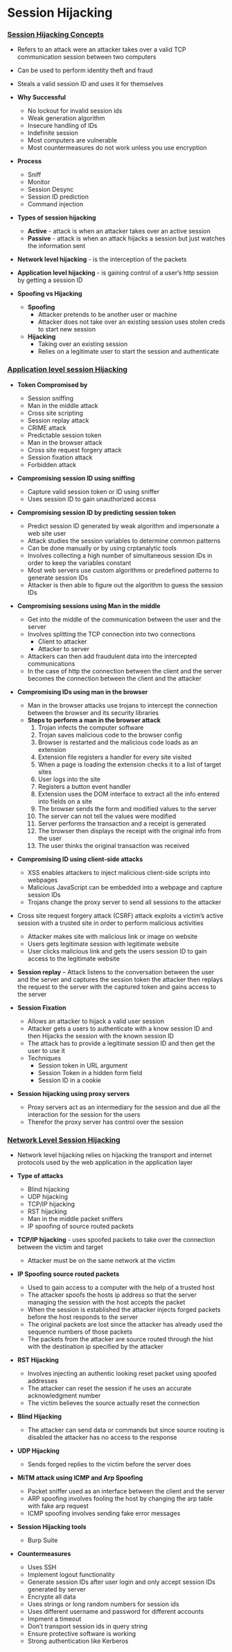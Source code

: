 # Session Hijacking

### <u>Session Hijacking Concepts</u>
- Refers to an attack were an attacker takes over a valid TCP communication session between two computers
- Can be used to perform identity theft and fraud
- Steals a valid session ID and uses it for themselves
- **Why Successful**
  - No lockout for invalid session ids
  - Weak generation algorithm
  - Insecure handling of IDs
  - Indefinite session
  - Most computers are vulnerable
  - Most countermeasures do not work unless you use encryption
- **Process**
  - Sniff
  - Monitor
  - Session Desync
  - Session ID prediction
  - Command injection
- **Types of session hijacking**
  - **Active** - attack is when an attacker takes over an active session
  - **Passive** -  attack is when an attack hijacks a session but just watches the information sent
- **Network level hijacking** - is the interception of the packets
- **Application level hijacking** - is gaining control of a user’s http session by getting a session ID

- **Spoofing vs Hijacking**
  - **Spoofing** 
    - Attacker pretends to be another user or machine
    - Attacker does not take over an existing session uses stolen creds to start new session
  - **Hijacking**
    - Taking over an existing session
    - Relies on a legitimate user to start the session and authenticate

### <u>Application level session Hijacking</u>

- **Token Compromised by**
  - Session sniffing
  - Man in the middle attack
  - Cross site scripting
  - Session replay attack
  - CRIME attack
  - Predictable session token
  - Man in the browser attack
  - Cross site request forgery attack
  - Session fixation attack
  - Forbidden attack

- **Compromising session ID using sniffing**
  - Capture valid session token or ID using sniffer
  - Uses session ID to gain unauthorized access

- **Compromising session ID by predicting session token**
  - Predict session ID generated by weak algorithm and impersonate a web site user
  - Attack studies the session variables to determine common patterns
  - Can be done manually or by using crptanalytic tools
  - Involves collecting a high number of simultaneous session IDs in order to keep the variables constant
  - Most web servers use custom algorithms or predefined patterns to generate session IDs
  - Attacker is then able to figure out the algorithm to guess the session IDs

- **Compromising sessions using Man in the middle**
  - Get into the middle of the communication between the user and the server
  - Involves splitting the TCP connection into two connections
    - Client to attacker
    - Attacker to server
  - Attackers can then add fraudulent data into the intercepted communications
  - In the case of http the connection between the client and the server becomes the connection between the client and the attacker

- **Compromising IDs using man in  the browser**
  - Man in the browser attacks use trojans to intercept the connection between the browser and its security libraries
  - **Steps to perform a man in the browser attack**
    1. Trojan infects the computer software
    2. Trojan saves malicious code to the browser config
    3. Browser is restarted and the malicious code loads as an extension
    4. Extension file registers a handler for every site visited 
    5. When a page is loading the extension checks it to a list of target sites
    6. User logs into the site
    7. Registers a button event handler
    8. Extension uses the DOM interface to extract all the info entered into fields on a site
    9. The browser sends the form and modified values to the server
    10. The server can not tell the values were modified 
    11. Server performs the transaction and a receipt is generated
    12. The browser then displays the receipt with the original info from the user
    13. The user thinks the original transaction was received 

- **Compromising ID using client-side attacks**
  - XSS enables attackers to inject malicious client-side scripts into webpages
  - Malicious JavaScript can be embedded into a webpage and capture session IDs
  - Trojans change the proxy server to send all sessions to the attacker

- Cross site request forgery attack (CSRF) attack exploits a victim’s active session with a trusted site in order to perform malicious activities
  - Attacker makes site with malicious link or image on website
  - Users gets legitimate session with legitimate website
  - User clicks malicious link and gets the users session ID to gain access to the legitimate website

- **Session replay** – Attack listens to the conversation between the user and the server and captures the session token the attacker then replays the request to the server with the captured token and gains access to the server

- **Session Fixation**
  - Allows an attacker to hijack a valid user session
  - Attacker gets a users to authenticate with a know session ID and then Hijacks the session with the known session ID
  - The attack has to provide a legitimate session ID and then get the user to use it
  - Techniques
    - Session token in URL argument
    - Session Token in a hidden form field
    - Session ID in a cookie

- **Session hijacking using proxy servers**
  - Proxy servers act as an intermediary for the session and due all the interaction for the session for the users
  - Therefor the proxy server has control over the session

### <u>Network Level Session Hijacking</u>

- Network level hijacking relies on hijacking the transport and internet protocols used by the web application in the application layer
- **Type of attacks**
  - Blind hijacking
  - UDP hijacking
  - TCP/IP hijacking
  - RST hijacking
  - Man in the middle packet sniffers
  - IP spoofing of source routed packets

- **TCP/IP hijacking** - uses spoofed packets to take over the connection between the victim and target
  - Attacker must be on the same network at the victim

- **IP Spoofing source routed packets**
  - Used to gain access to a computer with the help of a trusted host
  - The attacker spoofs the hosts ip address so that the server managing the session with the host accepts the packet
  - When the session is established the attacker injects forged packets before the host responds to the server
  - The original packets are lost since the attacker has already used the sequence numbers of those packets
  - The packets from the attacker are source routed through the hist with the destination ip specified by the attacker

- **RST Hijacking**
  - Involves injecting an authentic looking reset packet using spoofed addresses
  - The attacker can reset the session if he uses an accurate acknowledgment number
  - The victim believes the source actually reset the connection
  
- **Blind Hijacking**
  - The attacker can send data or commands but since source routing is disabled the attacker has no access to the response

- **UDP Hijacking**
  - Sends forged replies to the victim before the server does

- **MiTM attack using ICMP and Arp Spoofing**
  - Packet sniffer used as an interface between the client and the server
  - ARP spoofing involves fooling the host by changing the arp table with fake arp request
  - ICMP spoofing involves sending fake error messages

- **Session Hijacking tools**
  - Burp Suite

- **Countermeasures**
  - Uses SSH
  - Implement logout functionality
  - Generate session IDs after user login and only accept session IDs generated by server
  - Encrypte all data
  - Uses strings or long random numbers for session ids
  - Uses different username and password for different accounts
  - Impment a timeout
  - Don’t transport session ids in query string
  - Ensure protective software is working
  - Strong authentication like Kerberos
